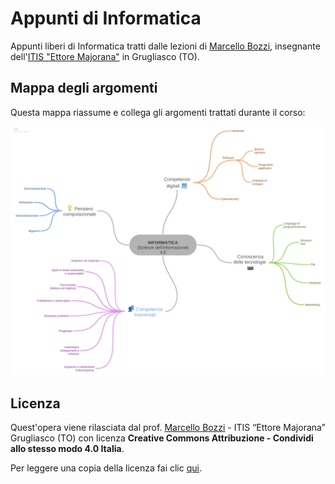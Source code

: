# Appunti di Informatica

Appunti liberi di Informatica tratti dalle lezioni di [Marcello Bozzi](https://marcellobozzi.it), insegnante dell'[ITIS "Ettore Majorana"](http://itismajo.it) in Grugliasco (TO).

## Mappa degli argomenti

Questa mappa riassume e collega gli argomenti trattati durante il corso:

![Mappa degli argomenti di informatica](/_mappa-argomenti-di-informatica-4.png)

## Licenza

Quest'opera viene rilasciata dal prof. [Marcello Bozzi](https://marcellobozzi.it) - ITIS “Ettore Majorana” Grugliasco (TO) con licenza **Creative Commons Attribuzione - Condividi allo stesso modo 4.0 Italia**.

Per leggere una copia della licenza fai clic [qui](/LICENSE).
